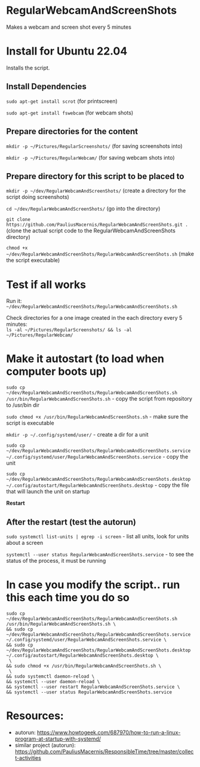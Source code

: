 # RegularWebcamAndScreenShots
Makes a webcam and screen shot every 5 minutes

# Install for Ubuntu 22.04

Installs the script.

## Install Dependencies

`sudo apt-get install scrot` (for printscreen)  

`sudo apt-get install fswebcam` (for webcam shots)  

## Prepare directories for the content

`mkdir -p ~/Pictures/RegularScreenshots/` (for saving screenshots into)  

`mkdir -p ~/Pictures/RegularWebcam/` (for saving webcam shots into)

## Prepare directory for this script to be placed to

`mkdir -p ~/dev/RegularWebcamAndScreenShots/` (create a directory for the script doing screenshots)  

`cd ~/dev/RegularWebcamAndScreenShots/` (go into the directory)

`git clone https://github.com/PauliusMacernis/RegularWebcamAndScreenShots.git .` (clone the actual script code to the RegularWebcamAndScreenShots directory) 

`chmod +x ~/dev/RegularWebcamAndScreenShots/RegularWebcamAndScreenShots.sh` (make the script executable)  


# Test if all works

Run it:  
`~/dev/RegularWebcamAndScreenShots/RegularWebcamAndScreenShots.sh`  

Check directories for a one image created in the each directory every 5 minutes:  
`ls -al ~/Pictures/RegularScreenshots/ && ls -al ~/Pictures/RegularWebcam/`  


# Make it autostart (to load when computer boots up)  


`sudo cp ~/dev/RegularWebcamAndScreenShots/RegularWebcamAndScreenShots.sh /usr/bin/RegularWebcamAndScreenShots.sh` - copy the script from repository to /usr/bin dir  

`sudo chmod +x /usr/bin/RegularWebcamAndScreenShots.sh` - make sure the script is executable  

`mkdir -p ~/.config/systemd/user/` - create a dir for a unit  

`sudo cp ~/dev/RegularWebcamAndScreenShots/RegularWebcamAndScreenShots.service ~/.config/systemd/user/RegularWebcamAndScreenShots.service`  - copy the unit  

`sudo cp ~/dev/RegularWebcamAndScreenShots/RegularWebcamAndScreenShots.desktop  ~/.config/autostart/RegularWebcamAndScreenShots.desktop` - copy the file that will launch the unit on startup   

**Restart**  


## After the restart (test the autorun)

`sudo systemctl list-units | egrep -i screen`  - list all units, look for units about a screen

`systemctl --user status RegularWebcamAndScreenShots.service`  - to see the status of the process, it must be running  


<!-- 

`sudo cp ~/dev/RegularWebcamAndScreenShots/RegularWebcamAndScreenShots.service /etc/systemd/system/RegularWebcamAndScreenShots.service`  

`sudo chmod 640 /etc/systemd/system/RegularWebcamAndScreenShots.service`  

`sudo systemctl enable /etc/systemd/system/RegularWebcamAndScreenShots.service`  - to create symlink `/etc/systemd/system/multi-user.target.wants/RegularWebcamAndScreenShots.service` → `/etc/systemd/system/RegularWebcamAndScreenShots.service`  

`sudo systemctl list-units | egrep -i screen`  

`sudo systemctl status etc-systemd-system-RegularWebcamAndScreenShots.service`  

`sudo systemctl daemon-reload`  - tell systemd to reload the unit file definitions  

`sudo systemctl enable RegularWebcamAndScreenShots` - enable on startup  

`sudo systemctl start RegularWebcamAndScreenShots` - start it now  

`sudo systemctl status RegularWebcamAndScreenShots.service` - verify it's running now  
 -->

# In case you modify the script.. run this each time you do so

```
sudo cp ~/dev/RegularWebcamAndScreenShots/RegularWebcamAndScreenShots.sh /usr/bin/RegularWebcamAndScreenShots.sh \
&& sudo cp ~/dev/RegularWebcamAndScreenShots/RegularWebcamAndScreenShots.service ~/.config/systemd/user/RegularWebcamAndScreenShots.service \
&& sudo cp ~/dev/RegularWebcamAndScreenShots/RegularWebcamAndScreenShots.desktop  ~/.config/autostart/RegularWebcamAndScreenShots.desktop \
 \
&& sudo chmod +x /usr/bin/RegularWebcamAndScreenShots.sh \
 \
&& sudo systemctl daemon-reload \
&& systemctl --user daemon-reload \
&& systemctl --user restart RegularWebcamAndScreenShots.service \
&& systemctl --user status RegularWebcamAndScreenShots.service
```

# Resources:  

- autorun: https://www.howtogeek.com/687970/how-to-run-a-linux-program-at-startup-with-systemd/  
- similar project (autorun): https://github.com/PauliusMacernis/ResponsibleTime/tree/master/collect-activities  

